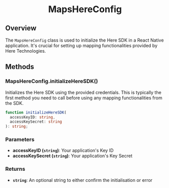 <h1 align="center">
    <strong>MapsHereConfig</strong>
</h1>

## Overview

The `MapsHereConfig` class is used to initialize the Here SDK in a React Native application. It's crucial for setting up mapping functionalities provided by Here Technologies.

## Methods

### MapsHereConfig.initializeHereSDK()

Initializes the Here SDK using the provided credentials. This is typically the first method you need to call before using any mapping functionalities from the SDK.

```typescript
function initializeHereSDK(
  accessKeyID: string,
  accessKeySecret: string
): string;
```

### Parameters

- **accessKeyID (`string`)**: Your application's Key ID
- **accessKeySecret (`string`)**: Your application's Key Secret

### Returns

- **`string`**: An optional string to either confirm the initialisation or error
